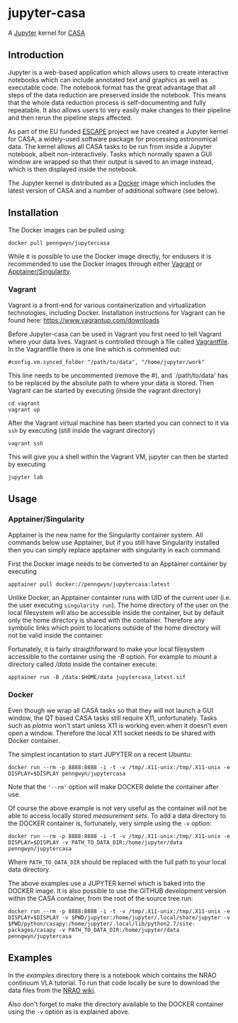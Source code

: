 # jupyter-casa
A [Jupyter](http://jupyter.org/) kernel for [CASA](https://casa.nrao.edu/)

## Introduction

Jupyter is a web-based application which allows users to create interactive notebooks which can 
include annotated text and graphics as well as executable code. The notebook format has the great advantage that all 
steps of the data reduction are preserved inside the notebook. This means that the whole data reduction process is 
self-documenting and fully repeatable. It also allows users to very easily make changes to their pipeline and then rerun 
the pipeline steps affected.

As part of the EU funded [ESCAPE](https://projectescape.eu/) project we have created a 
Jupyter kernel for CASA, a widely-used software package for processing astronomical data. 
The kernel allows all CASA tasks to be run from inside a Jupyter notebook, albeit non-interactively. Tasks which normally 
spawn a GUI window are wrapped so that their output is saved to an image instead, which is then displayed inside the notebook.

The Jupyter kernel is distributed as a [Docker](https://hub.docker.com/r/penngwyn/jupytercasa) image which includes the latest
version of CASA and a number of additional software (see below).

## Installation

The Docker images can be pulled using:

`
docker pull penngwyn/jupytercasa
`

While it is possible to use the Docker image directly, for endusers it is recommended to use the Docker images through 
either [Vagrant](https://www.vagrantup.com/) or [Apptainer/Singularity](https://apptainer.org/). 

### Vagrant

Vagrant is a front-end for various containerization and virtualization technologies, including Docker.
Installation instructions for Vagrant can he found here: https://www.vagrantup.com/downloads

Before Jupyter-casa can be used in Vagrant you first need to tell Vagrant where your data lives.
Vagrant is controlled through a file called [Vagrantfile](vagrant/Vagrantfile). 
In the Vagrantfile there is one line which is commented out:

`
 #config.vm.synced_folder "/path/to/data", "/home/jupyter/work"
`

This line needs to be uncommented (remove the #), and `/path/to/data' has to be replaced by the absolute path to where your data is stored.
Then Vagrant can be started by executing (inside the vagrant directory)
```
cd vagrant
vagrant up
```
After the Vagrant virtual machine has been started you can connect to it via `ssh` by executing (still inside the vagrant directory)
```
vagrant ssh
```
This will give you a shell within the Vagrant VM, jupyter can then be started by executing
```
jupyter lab
```
## Usage
### Apptainer/Singularity

Apptainer is the new name for the Singularity container system. All commands below use Apptainer, but if you still have
Singularity installed then you can simply replace apptainer with singularity in each command.

First the Docker image needs to be converted to an Apptainer container by executing

`
apptainer pull docker://penngwyn/jupytercasa:latest
`

Unlike Docker, an Apptainer containter runs with UID of the current user (i.e. the user executing `singularity run`).
The home directory of the user on the local filesystem will also be accessible inside the container, but by default
only the home directory is shared with the container. Therefore any symbolic links which point to locations outside of the
home directory will not be valid inside the container.

Fortunately, it is fairly straigthforward to make your local filesystem accessible to the container using the *-B* option.
For example to mount a directory called */data* inside the container execute:

`
apptainer run -B /data:$HOME/data jupytercasa_latest.sif
`

### Docker
Even though we wrap all CASA tasks so that they will not launch a GUI window, the QT based CASA tasks still require X11, unfortunately.
Tasks such as *plotms* won't start unless X11 is working even when it doesn't even open a window.
Therefore the local X11 socket needs to be shared with Docker container.

The simplest incantation to start JUPYTER on a recent Ubuntu:

`
docker run --rm -p 8888:8888 -i -t -v /tmp/.X11-unix:/tmp/.X11-unix -e DISPLAY=$DISPLAY penngwyn/jupytercasa 
`

Note that the `'--rm'` option will make DOCKER delete the container after use.

Of course the above example is not very useful as the container will not be able to access locally stored *measurement sets*.
To add a data directory to the DOCKER container is, fortunately, very simple using the `-v` option:

`
docker run --rm -p 8888:8888 -i -t -v /tmp/.X11-unix:/tmp/.X11-unix -e DISPLAY=$DISPLAY -v PATH_TO_DATA_DIR:/home/jupyter/data penngwyn/jupytercasa
`

Where `PATH_TO_DATA_DIR` should be replaced with the full path to your local data directory.

The above examples use a JUPYTER kernel which is baked into the DOCKER image. It is also possible to use the GITHUB development version
within the CASA container, from the root of the source tree run:

`
docker run --rm -p 8888:8888 -i -t -v /tmp/.X11-unix:/tmp/.X11-unix -e DISPLAY=$DISPLAY -v $PWD/jupyter:/home/jupyter/.local/share/jupyter -v $PWD/python/casapy:/home/jupyter/.local/lib/python2.7/site-packages/casapy -v PATH_TO_DATA_DIR:/home/jupyter/data penngwyn/jupytercasa 
` 

## Examples

In the *examples* directory there is a notebook which contains the NRAO continuum VLA tutorial. To run that code locally
be sure to download the data files from the [NRAO wiki](https://casaguides.nrao.edu/index.php?title=VLA_Continuum_Tutorial_3C391).

Also don't forget to make the directory available to the DOCKER container using the `-v` option as is explained above.
